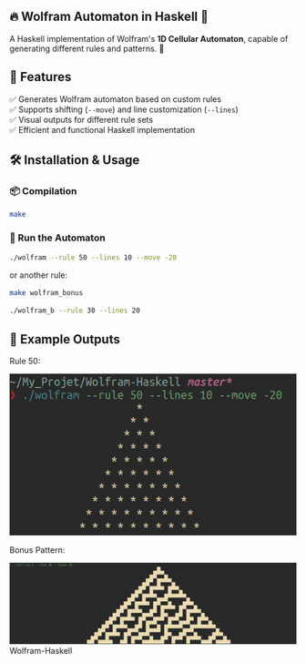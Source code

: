 ## 🔥 Wolfram Automaton in Haskell 🚀

A Haskell implementation of Wolfram's **1D Cellular Automaton**, capable of generating different rules and patterns. 🎨

## 📜 Features  

✅ Generates Wolfram automaton based on custom rules  
✅ Supports shifting (`--move`) and line customization (`--lines`)  
✅ Visual outputs for different rule sets  
✅ Efficient and functional Haskell implementation  

## 🛠️ Installation & Usage  

### 📦 Compilation  

```bash
make
```

### 🚀 Run the Automaton  

```bash
./wolfram --rule 50 --lines 10 --move -20
```

or another rule:  

```bash
make wolfram_bonus
```

```bash
./wolfram_b --rule 30 --lines 20
```

## 📸 Example Outputs  

Rule 50:

![Rule 50](assets/rule50.png)

Bonus Pattern:

![Bonus Pattern](assets/bonus.png) Wolfram-Haskell

